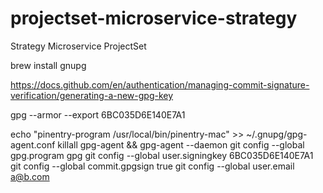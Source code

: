 # projectset-microservice-strategy
Strategy Microservice ProjectSet


brew install gnupg

https://docs.github.com/en/authentication/managing-commit-signature-verification/generating-a-new-gpg-key

gpg --armor --export 6BC035D6E140E7A1

echo "pinentry-program /usr/local/bin/pinentry-mac" >> ~/.gnupg/gpg-agent.conf 
killall gpg-agent && gpg-agent --daemon
git config --global gpg.program gpg
git config --global user.signingkey 6BC035D6E140E7A1
git config --global commit.gpgsign true
git config --global user.email a@b.com
